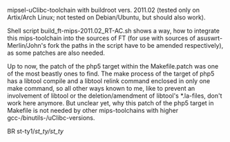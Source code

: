 mipsel-uClibc-toolchain with buildroot vers. 2011.02 (tested only on Artix/Arch Linux; not tested on Debian/Ubuntu, but should also work).

Shell script build_ft-mips-2011.02_RT-AC.sh shows a way, how to integrate this mips-toolchain into the sources of FT (for use with sources of asuswrt-Merlin/John's fork the paths in the script have to be amended respectively), as some patches are also needed.

Up to now, the patch of the php5 target within the Makefile.patch was one of the most beastly ones to find. The make process of the target of php5 has a libtool compile and a libtool relink command enclosed in only one make command, so all other ways known to me, like to prevent an involvement of libtool or the deletion/amendment of libtool's *.la-files, don't work here anymore. But unclear yet, why this patch of the php5 target in Makefile is not needed by other mips-toolchains with higher gcc-/binutils-/uClibc-versions.

BR st-ty1\/_st_ty\/st_ty_
